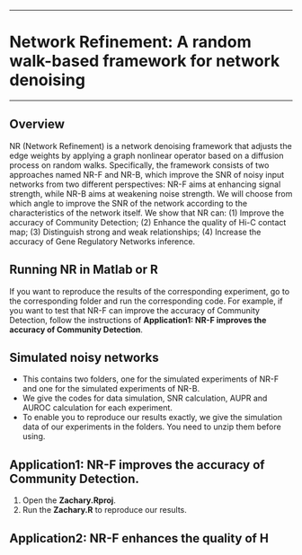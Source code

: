 ------------------------------------------------------------------------------------------------------
# Network Refinement: A random walk-based framework for network denoising
------------------------------------------------------------------------------------------------------

## Overview
NR (Network Refinement) is a network denoising framework that adjusts the edge weights by applying a graph nonlinear operator based on a diffusion process on random walks. Specifically, the framework consists of two approaches named NR-F and NR-B, which improve the SNR of noisy input networks from two different perspectives: NR-F aims at enhancing signal strength, while NR-B aims at weakening noise strength. We will choose from which angle to improve the SNR of the network according to the characteristics of the network itself. We show that NR can: (1) Improve the accuracy of Community Detection; (2) Enhance the quality of Hi-C contact map; (3) Distinguish strong and weak relationships; (4) Increase the accuracy of Gene Regulatory Networks inference.

## Running NR in Matlab or R
If you want to reproduce the results of the corresponding experiment, go to the corresponding folder and run the corresponding code. For example, if you want to test that NR-F can improve the accuracy of Community Detection, follow the instructions of <strong>Application1: NR-F improves the accuracy of Community Detection</strong>.

## Simulated noisy networks
- This contains two folders, one for the simulated experiments of NR-F and one for the simulated experiments of NR-B. 
- We give the codes for data simulation, SNR calculation, AUPR and AUROC calculation for each experiment. 
- To enable you to reproduce our results exactly, we give the simulation data of our experiments in the folders. You need to unzip them before using.

## Application1: NR-F improves the accuracy of Community Detection.
1. Open the <strong>Zachary.Rproj</strong>.
2. Run the <strong>Zachary.R</strong> to reproduce our results.

## Application2: NR-F enhances the quality of H
